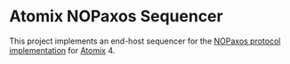 # Atomix NOPaxos Sequencer

This project implements an end-host sequencer for the [NOPaxos protocol implementation][NOPaxos Replica] for [Atomix] 4.

[NOPaxos Replica]: https://github.com/atomix/atomix-nopaxos-node
[Atomix]: https://atomix.io
